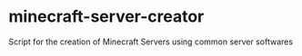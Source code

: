 # minecraft-server-creator
Script for the creation of Minecraft Servers using common server softwares
